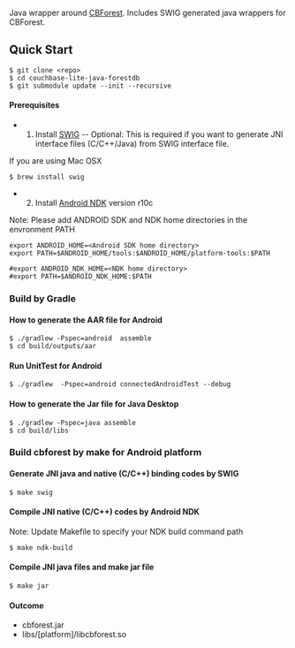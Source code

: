 
Java wrapper around [CBForest](https://github.com/couchbaselabs/cbforest).  Includes SWIG generated java wrappers for CBForest.


## Quick Start

```
$ git clone <repo>
$ cd couchbase-lite-java-forestdb
$ git submodule update --init --recursive
```
#### Prerequisites
* 1. Install [SWIG](http://www.swig.org/)  -- Optional: This is required if you want to generate JNI interface files (C/C++/Java) from SWIG interface file.

If you are using Mac OSX
```
$ brew install swig
```

* 2. Install [Android NDK](https://developer.android.com/tools/sdk/ndk/index.html) version r10c

Note: Please add ANDROID SDK and NDK home directories in the envronment PATH
```
export ANDROID_HOME=<Android SDK home directory>
export PATH=$ANDROID_HOME/tools:$ANDROID_HOME/platform-tools:$PATH

#export ANDROID_NDK_HOME=<NDK home directory>
#export PATH=$ANDROID_NDK_HOME:$PATH
```

### Build by Gradle

#### How to generate the AAR file for Android
```
$ ./gradlew -Pspec=android  assemble
$ cd build/outputs/aar
```
#### Run UnitTest for Android
```
$ ./gradlew  -Pspec=android connectedAndroidTest --debug
```
#### How to generate the Jar file for Java Desktop
```
$ ./gradlew -Pspec=java assemble
$ cd build/libs
```

### Build cbforest by make for Android platform

#### Generate JNI java and native (C/C++) binding codes by SWIG
```
$ make swig
```
#### Compile JNI native (C/C++) codes by Android NDK
Note: Update Makefile to specify your NDK build command path
```
$ make ndk-build
```
#### Compile JNI java files and make jar file
```
$ make jar
```
#### Outcome 
* cbforest.jar
* libs/[platform]/libcbforest.so
